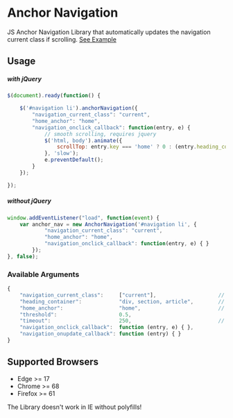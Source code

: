 # Anchor Navigation

JS Anchor Navigation Library that automatically updates the navigation current class if scrolling. [See Example](https://w1nte.github.io/anchor_navigation/)

## Usage
##### with jQuery
```javascript
$(document).ready(function() {

    $('#navigation li').anchorNavigation({
        "navigation_current_class": "current",
        "home_anchor": "home",
        "navigation_onclick_callback": function(entry, e) {
            // smooth scrolling, requires jquery
            $('html, body').animate({
                scrollTop: entry.key === 'home' ? 0 : (entry.heading_container.offsetTop)
            }, 'slow');
            e.preventDefault();
        }
    });

});
```

##### without jQuery
```javascript
window.addEventListener("load", function(event) {
    var anchor_nav = new AnchorNavigation('#navigation li', {
            "navigation_current_class": "current",
            "home_anchor": "home",
            "navigation_onclick_callback": function(entry, e) { }
        });
}, false);
```

### Available Arguments
```javascript
{
    "navigation_current_class":     ["current"],                    // current page class
    "heading_container":            "div, section, article",        // container which separates the content
    "home_anchor":                  "home",                         // virtual anchor of the original home list element
    "threshold":                    0.5,
    "timeout":                      250,                            // scrolling debounce timeout
    "navigation_onclick_callback":  function (entry, e) { },
    "navigation_onupdate_callback": function (entry) { }
}
```

## Supported Browsers
* Edge >= 17
* Chrome >= 68
* Firefox >= 61

The Library doesn't work in IE without polyfills!
